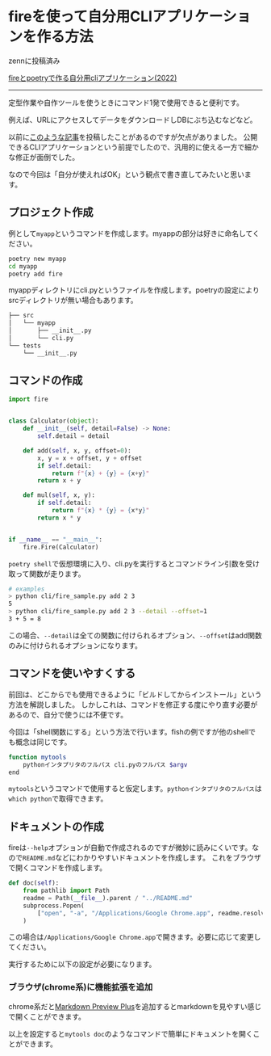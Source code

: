 # fireを使って自分用CLIアプリケーションを作る方法

zennに投稿済み

[fireとpoetryで作る自分用cliアプリケーション(2022)](https://zenn.dev/atu4403/articles/python_fire_2022)

---

定型作業や自作ツールを使うときにコマンド1発で使用できると便利です。

例えば、URLにアクセスしてデータをダウンロードしDBにぶち込むなどなど。

以前に[このような記事](https://zenn.dev/atu4403/articles/b776a9f2b7a516d195d1)を投稿したことがあるのですが欠点がありました。
公開できるCLIアプリケーションという前提でしたので、汎用的に使える一方で細かな修正が面倒でした。

なので今回は「自分が使えればOK」という観点で書き直してみたいと思います。

## プロジェクト作成

例として`myapp`というコマンドを作成します。myappの部分は好きに命名してください。

```bash
poetry new myapp
cd myapp
poetry add fire
```

myappディレクトリにcli.pyというファイルを作成します。poetryの設定によりsrcディレクトリが無い場合もあります。

```bash
├── src
│   └── myapp
│       ├── __init__.py
│       └── cli.py
└── tests
    └── __init__.py
```

## コマンドの作成

```python
import fire


class Calculator(object):
    def __init__(self, detail=False) -> None:
        self.detail = detail

    def add(self, x, y, offset=0):
        x, y = x + offset, y + offset
        if self.detail:
            return f"{x} + {y} = {x+y}"
        return x + y

    def mul(self, x, y):
        if self.detail:
            return f"{x} * {y} = {x*y}"
        return x * y


if __name__ == "__main__":
    fire.Fire(Calculator)

```

`poetry shell`で仮想環境に入り、cli.pyを実行するとコマンドライン引数を受け取って関数が走ります。

```bash
# examples
> python cli/fire_sample.py add 2 3
5
> python cli/fire_sample.py add 2 3 --detail --offset=1
3 + 5 = 8
```

この場合、`--detail`は全ての関数に付けられるオプション、`--offset`はadd関数のみに付けられるオプションになります。

## コマンドを使いやすくする

前回は、どこからでも使用できるように「ビルドしてからインストール」という方法を解説しました。
しかしこれは、コマンドを修正する度にやり直す必要があるので、自分で使うには不便です。

今回は「shell関数にする」という方法で行います。fishの例ですが他のshellでも概念は同じです。

```bash
function mytools
    pythonインタプリタのフルパス cli.pyのフルパス $argv
end
```

`mytools`というコマンドで使用すると仮定します。`pythonインタプリタのフルパス`は`which python`で取得できます。

## ドキュメントの作成

fireは`--help`オプションが自動で作成されるのですが微妙に読みにくいです。なので`README.md`などにわかりやすいドキュメントを作成します。
これをブラウザで開くコマンドを作成します。

```python
def doc(self):
    from pathlib import Path
    readme = Path(__file__).parent / "../README.md"
    subprocess.Popen(
        ["open", "-a", "/Applications/Google Chrome.app", readme.resolve()]
    )
```

この場合は`/Applications/Google Chrome.app`で開きます。必要に応じて変更してください。

実行するために以下の設定が必要になります。

### ブラウザ(chrome系)に機能拡張を追加

chrome系だと[Markdown Preview Plus](https://chrome.google.com/webstore/detail/markdown-preview-plus/febilkbfcbhebfnokafefeacimjdckgl?hl=ja)を追加するとmarkdownを見やすい感じで開くことができます。

以上を設定すると`mytools doc`のようなコマンドで簡単にドキュメントを開くことができます。
